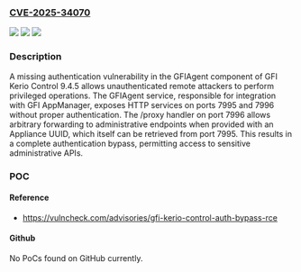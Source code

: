 ### [CVE-2025-34070](https://cve.mitre.org/cgi-bin/cvename.cgi?name=CVE-2025-34070)
![](https://img.shields.io/static/v1?label=Product&message=Kerio%20Control&color=blue)
![](https://img.shields.io/static/v1?label=Version&message=9.4.5%20&color=brightgreen)
![](https://img.shields.io/static/v1?label=Vulnerability&message=CWE-306%20Missing%20Authentication%20for%20Critical%20Function&color=brightgreen)

### Description

A missing authentication vulnerability in the GFIAgent component of GFI Kerio Control 9.4.5 allows unauthenticated remote attackers to perform privileged operations. The GFIAgent service, responsible for integration with GFI AppManager, exposes HTTP services on ports 7995 and 7996 without proper authentication. The /proxy handler on port 7996 allows arbitrary forwarding to administrative endpoints when provided with an Appliance UUID, which itself can be retrieved from port 7995. This results in a complete authentication bypass, permitting access to sensitive administrative APIs.

### POC

#### Reference
- https://vulncheck.com/advisories/gfi-kerio-control-auth-bypass-rce

#### Github
No PoCs found on GitHub currently.

